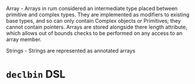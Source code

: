 Array - 
Arrays in rum considered an intermediate type placed between primitive and complex types. They are implemented as modifiers to existing base types, and so can only contain Complex objects or Primitives; they cannot contain pointers. Arrays are stored alongside there length attribute,
which allows out of bounds checks to be performed on any access to an array member.

Strings -
Strings are represented as annotated arrays

# `declbin` DSL


